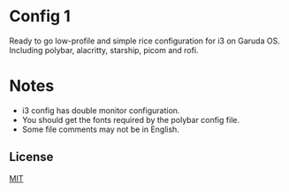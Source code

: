 # Config 1
Ready to go low-profile and simple rice configuration for i3 on Garuda OS. Including polybar, alacritty, starship, picom and rofi. 
# Notes
- i3 config has double monitor configuration. 
- You should get the fonts required by the polybar config file. 
- Some file comments may not be in English.

## License
[MIT](https://choosealicense.com/licenses/mit/)
